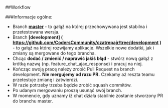 ##Workflow

###Informacje ogólne:
 * Branch **[master]( https://github.com/CodersCommunity/czatrepajr/tree/master )** - to gałąź na której przechowywana jest stabilna i przetestowana wersja.
 * Branch **[development] ( https://github.com/CodersCommunity/czatrepajr/tree/development )** - to gałąź na której rozwijamy aplikacje. Wszelkie nowe dodatki, jak i zmiany są mergowane do tego brancha.
 * Chcąc **dodać / zmienić / naprawić jakiś błąd** - stwórz nową gałąź z krótką nazwą (np. feature_chat_ajax_response) i pracuj na niej.
 * Kończąc swoją pracę należy zrobić Pull Request na branch development. **Nie mergujemy od razu PR.** Czekamy aż reszta teamu przetestuje zmianę i zatwierdzi.
 * W razie potrzeby trzeba będzie zrobić squash commitów. 
 * Po udanym mergowaniu proszę usunąć swój branch.
 * W momencie, gdy uznamy iż chat działa stabilnie zostanie stworzony PR do branchu master. 
